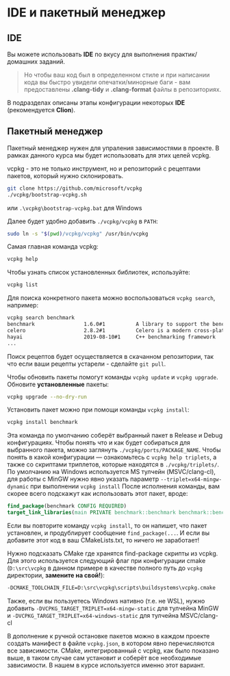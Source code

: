 # IDE и пакетный менеджер

## IDE

Вы можете использовать __IDE__ по вкусу для выполнения практик/домашних заданий.

> Но чтобы ваш код был в определенном стиле и при написании кода вы быстро увидели опечатки/минорные баги - вам предоставлены __.clang-tidy__ и __.clang-format__ файлы в репозиториях.

В подразделах описаны этапы конфигурации некоторых __IDE__ (рекомендуется __Clion__).

## Пакетный менеджер

Пакетный менеджер нужен для упраления зависимостями в проекте. В рамках данного курса мы будет использовать для этих целей vcpkg.

vcpkg - это не только инструмент, но и репозиторий с рецептами пакетов, который нужно склонировать.
```bash
git clone https://github.com/microsoft/vcpkg
./vcpkg/bootstrap-vcpkg.sh
```
или `.\vcpkg\bootstrap-vcpkg.bat` для Windows

Далее будет удобно добавить `./vcpkg/vcpkg` в `PATH`:
```bash
sudo ln -s "$(pwd)/vcpkg/vcpkg" /usr/bin/vcpkg
```

Самая главная команда vcpkg:
```bash
vcpkg help
```

Чтобы узнать список установленных библиотек, используйте:
```bash
vcpkg list
```

Для поиска конкретного пакета можно воспользоваться `vcpkg search`, например:
```bash
vcpkg search benchmark
benchmark                1.6.0#1          A library to support the benchmarking of functions, similar to unit-tests.
celero                   2.8.2#1          Celero is a modern cross-platform (Windows, Linux, MacOS) Microbenchmarkin...
hayai                    2019-08-10#1     C++ benchmarking framework
...
```
Поиск рецептов будет осуществляется в скачанном репозитории, так что если ваши рецепты устарели - сделайте `git pull`.

Чтобы обновить пакеты помогут команды `vcpkg update` и `vcpkg upgrade`. Обновите **установленные** пакеты:
```bash
vcpkg upgrade --no-dry-run
```

Установить пакет можно при помощи команды `vcpkg install`:
```bash
vcpkg install benchmark
```
Эта команда по умолчанию соберёт выбранный пакет в Release и Debug конфигурациях. Чтобы понять что и как будет собираться для выбранного пакета, можно заглянуть `./vcpkg/ports/PACKAGE_NAME`. Чтобы понять в какой конфигурации &mdash; ознакомьтесь с `vcpkg help triplets`, а также со скриптами триплетов, которые находятся в `./vcpkg/triplets/`.
По умолчанию на Windows используется MS тулчейн (MSVC/clang-cl), для работы с MinGW нужно явно указать параметр `--triplet=x64-mingw-dynamic` при выполнении `vcpkg install`
После исполнения команды, вам скорее всего подскажут как использовать этот пакет, вроде:
```CMake
find_package(benchmark CONFIG REQUIRED)
target_link_libraries(main PRIVATE benchmark::benchmark benchmark::benchmark_main)
```
Если вы повторите команду `vcpkg install`, то он напишет, что пакет установлен, и продублирует сообщение `find_package(...`. И если вы добавите этот код в ваш CMakeLists.txt, то ничего не заработает!

Нужно подсказать CMake где хранятся find-package скрипты из vcpkg. Для этого используется следующий флаг при конфигурации cmake (`D:\src\vcpkg` в данном примере в качестве полного путь до `vcpkg` директории, **замените на свой!**):
```bash
-DCMAKE_TOOLCHAIN_FILE=D:\src\vcpkg\scripts\buildsystems\vcpkg.cmake
```

Также, если вы пользуетесь Windows нативно (т.е. не WSL), нужно добавить `-DVCPKG_TARGET_TRIPLET=x64-mingw-static` для тулчейна MinGW и `-DVCPKG_TARGET_TRIPLET=x64-windows-static` для тулчейна MSVC/clang-cl

В дополнение к ручной остановке пакетов можно в каждом проекте создать манифест в файле `vcpkg.json`, в котором явно перечисляются все зависимости. CMake, интегрированный с vcpkg, как было показано выше, в таком случае сам установит и соберёт все необходимые зависимости. В нашем в курсе используется именно этот вариант.
